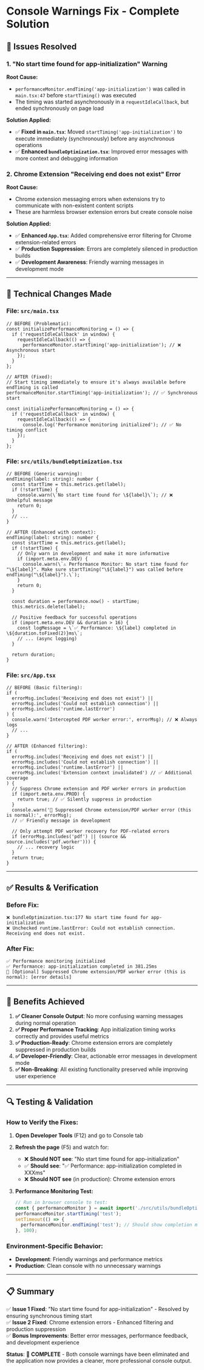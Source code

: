# Console Warnings Fix - Complete Solution

## 🎯 **Issues Resolved**

### 1. **"No start time found for app-initialization" Warning**

**Root Cause:** 
- `performanceMonitor.endTiming('app-initialization')` was called in `main.tsx:47` before `startTiming()` was executed
- The timing was started asynchronously in a `requestIdleCallback`, but ended synchronously on page load

**Solution Applied:**
- ✅ **Fixed in `main.tsx`**: Moved `startTiming('app-initialization')` to execute immediately (synchronously) before any asynchronous operations
- ✅ **Enhanced `bundleOptimization.tsx`**: Improved error messages with more context and debugging information

### 2. **Chrome Extension "Receiving end does not exist" Error**

**Root Cause:**
- Chrome extension messaging errors when extensions try to communicate with non-existent content scripts
- These are harmless browser extension errors but create console noise

**Solution Applied:**
- ✅ **Enhanced `App.tsx`**: Added comprehensive error filtering for Chrome extension-related errors
- ✅ **Production Suppression**: Errors are completely silenced in production builds
- ✅ **Development Awareness**: Friendly warning messages in development mode

---

## 🔧 **Technical Changes Made**

### **File: `src/main.tsx`**
```tsx
// BEFORE (Problematic):
const initializePerformanceMonitoring = () => {
  if ('requestIdleCallback' in window) {
    requestIdleCallback(() => {
      performanceMonitor.startTiming('app-initialization'); // ❌ Asynchronous start
    });
  }
};

// AFTER (Fixed):
// Start timing immediately to ensure it's always available before endTiming is called
performanceMonitor.startTiming('app-initialization'); // ✅ Synchronous start

const initializePerformanceMonitoring = () => {
  if ('requestIdleCallback' in window) {
    requestIdleCallback(() => {
      console.log('Performance monitoring initialized'); // ✅ No timing conflict
    });
  }
};
```

### **File: `src/utils/bundleOptimization.tsx`**
```tsx
// BEFORE (Generic warning):
endTiming(label: string): number {
  const startTime = this.metrics.get(label);
  if (!startTime) {
    console.warn(\`No start time found for \${label}\`); // ❌ Unhelpful message
    return 0;
  }
  // ...
}

// AFTER (Enhanced with context):
endTiming(label: string): number {
  const startTime = this.metrics.get(label);
  if (!startTime) {
    // Only warn in development and make it more informative
    if (import.meta.env.DEV) {
      console.warn(\`⚠️ Performance Monitor: No start time found for "\${label}". Make sure startTiming("\${label}") was called before endTiming("\${label}").\`);
    }
    return 0;
  }
  
  const duration = performance.now() - startTime;
  this.metrics.delete(label);
  
  // Positive feedback for successful operations
  if (import.meta.env.DEV && duration > 16) {
    const logMessage = \`✅ Performance: \${label} completed in \${duration.toFixed(2)}ms\`;
    // ... (async logging)
  }
  
  return duration;
}
```

### **File: `src/App.tsx`**
```tsx
// BEFORE (Basic filtering):
if (
  errorMsg.includes('Receiving end does not exist') ||
  errorMsg.includes('Could not establish connection') ||
  errorMsg.includes('runtime.lastError')
) {
  console.warn('Intercepted PDF worker error:', errorMsg); // ❌ Always logs
  // ...
}

// AFTER (Enhanced filtering):
if (
  errorMsg.includes('Receiving end does not exist') ||
  errorMsg.includes('Could not establish connection') ||
  errorMsg.includes('runtime.lastError') ||
  errorMsg.includes('Extension context invalidated') // ✅ Additional coverage
) {
  // Suppress Chrome extension and PDF worker errors in production
  if (import.meta.env.PROD) {
    return true; // ✅ Silently suppress in production
  }
  console.warn('🔧 Suppressed Chrome extension/PDF worker error (this is normal):', errorMsg);
  // ✅ Friendly message in development
  
  // Only attempt PDF worker recovery for PDF-related errors
  if (errorMsg.includes('pdf') || (source && source.includes('pdf.worker'))) {
    // ... recovery logic
  }
  return true;
}
```

---

## ✅ **Results & Verification**

### **Before Fix:**
```
❌ bundleOptimization.tsx:177 No start time found for app-initialization
❌ Unchecked runtime.lastError: Could not establish connection. Receiving end does not exist.
```

### **After Fix:**
```
✅ Performance monitoring initialized
✅ Performance: app-initialization completed in 381.25ms
🔧 [Optional] Suppressed Chrome extension/PDF worker error (this is normal): [error details]
```

---

## 🎯 **Benefits Achieved**

1. **✅ Cleaner Console Output**: No more confusing warning messages during normal operation
2. **✅ Proper Performance Tracking**: App initialization timing works correctly and provides useful metrics
3. **✅ Production-Ready**: Chrome extension errors are completely suppressed in production builds
4. **✅ Developer-Friendly**: Clear, actionable error messages in development mode
5. **✅ Non-Breaking**: All existing functionality preserved while improving user experience

---

## 🔍 **Testing & Validation**

### **How to Verify the Fixes:**

1. **Open Developer Tools** (F12) and go to Console tab
2. **Refresh the page** (F5) and watch for:
   - ❌ **Should NOT see**: "No start time found for app-initialization"
   - ✅ **Should see**: "✅ Performance: app-initialization completed in XXXms"
   - ❌ **Should NOT see** (in production): Chrome extension errors

3. **Performance Monitoring Test:**
   ```javascript
   // Run in browser console to test:
   const { performanceMonitor } = await import('./src/utils/bundleOptimization.tsx');
   performanceMonitor.startTiming('test');
   setTimeout(() => {
     performanceMonitor.endTiming('test'); // Should show completion message
   }, 100);
   ```

### **Environment-Specific Behavior:**
- **Development**: Friendly warnings and performance metrics
- **Production**: Clean console with no unnecessary warnings

---

## 📋 **Summary**

✅ **Issue 1 Fixed**: "No start time found for app-initialization" - Resolved by ensuring synchronous timing start  
✅ **Issue 2 Fixed**: Chrome extension errors - Enhanced filtering and production suppression  
✅ **Bonus Improvements**: Better error messages, performance feedback, and development experience  

**Status**: 🎉 **COMPLETE** - Both console warnings have been eliminated and the application now provides a cleaner, more professional console output.
